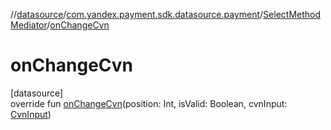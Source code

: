 //[datasource](../../../index.md)/[com.yandex.payment.sdk.datasource.payment](../index.md)/[SelectMethodMediator](index.md)/[onChangeCvn](on-change-cvn.md)

# onChangeCvn

[datasource]\
override fun [onChangeCvn](on-change-cvn.md)(position: Int, isValid: Boolean, cvnInput: [CvnInput](../../../../ui/ui/com.yandex.payment.sdk.ui/-cvn-input/index.md))
